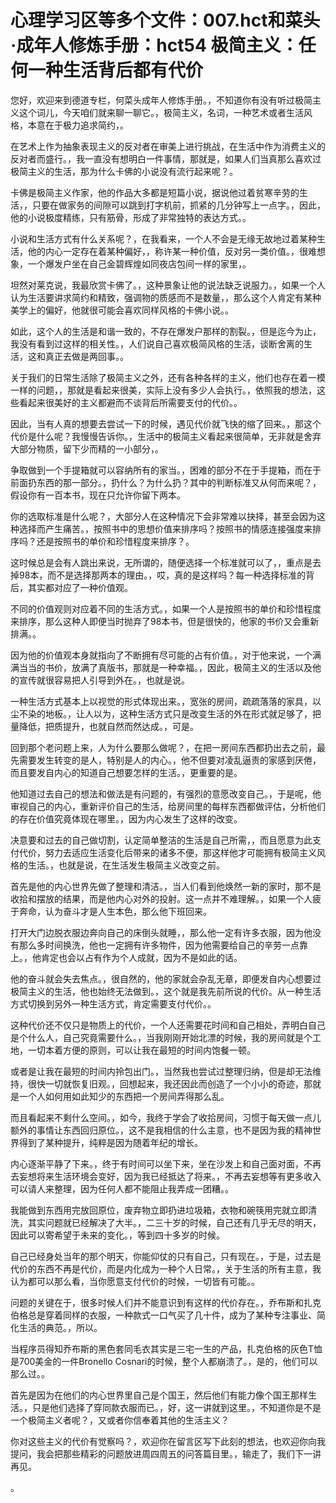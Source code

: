 # 心理学习区等多个文件：007.hct和菜头·成年人修炼手册：hct54 极简主义：任何一种生活背后都有代价

您好，欢迎来到德道专栏，何菜头成年人修炼手册。，不知道你有没有听过极简主义这个词儿，今天咱们就来聊一聊它。，极简主义，名词，一种艺术或者生活风格，本意在于极力追求简约，。

在艺术上作为抽象表现主义的反对者在审美上进行挑战，在生活中作为消费主义的反对者而盛行。，我一直没有想明白一件事情，那就是，如果人们当真那么喜欢过极简主义的生活，那为什么卡佛的小说没有流行起来呢？。

卡佛是极简主义作家，他的作品大多都是短篇小说，据说他过着贫寒辛劳的生活，，只要在做家务的间隙可以跳到打字机前，抓紧的几分钟写上一点字。，因此，他的小说极度精练，只有筋骨，形成了非常独特的表达方式。。

小说和生活方式有什么关系呢？，在我看来，一个人不会是无缘无故地过着某种生活，他的内心一定存在着某种偏好，，称许某一种价值，反对另一类价值。，很难想象，一个爆发户坐在自己金碧辉煌如同夜店包间一样的家里，。

坦然对莱克说，我最欣赏卡佛了。，这种景象让他的说法缺乏说服力。，如果一个人认为生活要讲求简约和精致，强调物的质感而不是数量，，那么这个人肯定有某种美学上的偏好，他就很可能会喜欢同样风格的卡佛小说。。

如此，这个人的生活是和谐一致的，不存在爆发户那样的割裂。，但是迄今为止，我没有看到过这样的相关性。，人们说自己喜欢极简风格的生活，谈断舍离的生活，这和真正去做是两回事。。

关于我们的日常生活除了极简主义之外，还有各种各样的主义，他们也存在着一模一样的问题，，那就是看起来很美，实际上没有多少人会执行。，依照我的想法，这些看起来很美好的主义都避而不谈背后所需要支付的代价。。

因此，当有人真的想要去尝试一下的时候，遇见代价就飞快的缩了回来。，那这个代价是什么呢？我慢慢告诉你。，生活中的极简主义看起来很简单，无非就是舍弃大部分物质，留下少而精的一小部分，。

争取做到一个手提箱就可以容纳所有的家当。，困难的部分不在于手提箱，而在于前面扔东西的那一部分。，扔什么？为什么扔？其中的判断标准又从何而来呢？，假设你有一百本书，现在只允许你留下两本。

你的选取标准是什么呢？，大部分人在这种情况下会非常难以抉择，甚至会因为这种选择而产生痛苦。，按照书中的思想价值来排序吗？按照书的情感连接强度来排序吗？还是按照书的单价和珍惜程度来排序？。

这时候总是会有人跳出来说，无所谓的，随便选择一个标准就可以了，，重点是去掉98本，而不是选择那两本的理由。，哎，真的是这样吗？每一种选择标准的背后，其实都对应了一种价值观。

不同的价值观则对应着不同的生活方式。，如果一个人是按照书的单价和珍惜程度来排序，那么这种人即便当时抛弃了98本书，但是很快的，他家的书价又会重新排满。。

因为他的价值观本身就指向了不断拥有尽可能的占有价值。，对于他来说，一个满满当当的书价，放满了真版书，那就是一种幸福。，因此，极简主义的生活以及他的宣传就很容易把人引导到外在。，也就是说。

一种生活方式基本上以视觉的形式体现出来。，宽张的房间，疏疏落落的家具，以尘不染的地板。，让人以为，这种生活方式只是改变生活的外在形式就足够了，把量降低，把质提升，也就自然而然达成。，可是。

回到那个老问题上来，人为什么要那么做呢？，在把一房间东西都扔出去之前，最先需要发生转变的是人，特别是人的内心。，他不但要对凌乱逼责的家感到厌倦，而且要发自内心的知道自己想要怎样的生活。，更重要的是。

他知道过去自己的想法和做法是有问题的，有强烈的意愿改变自己。，于是呢，他审视自己的内心，重新评价自己的生活，给房间里的每样东西都做评估，分析他们的存在价值究竟体现在哪里。，因为内心发生了这样的改变。

决意要和过去的自己做切割，认定简单整洁的生活是自己所需，，而且愿意为此支付代价，努力去适应生活变化后带来的诸多不便，那这样他才可能拥有极简主义风格的生活。，也就是说，在生活发生极简主义改变之前。

首先是他的内心世界先做了整理和清洁。，当人们看到他焕然一新的家时，那不是收拾和摆放的结果，而是他内心对外的投射。这一点并不难理解。，如果一个人疲于奔命，认为奋斗才是人生本色，那么他下班回来。

打开大门边脱衣服边奔向自己的床倒头就睡，，那么他一定有许多衣服，因为他没有那么多时间换洗，他也一定拥有许多物件，因为他需要给自己的辛劳一点靠上。，他肯定也会以占有作为个人成就，因为不是如此的话。

他的奋斗就会失去焦点。，很自然的，他的家就会杂乱无章，即便发自内心想要过极简主义的生活，他也始终无法做到。，这个就是我先前所说的代价。从一种生活方式切换到另外一种生活方式，肯定需要支付代价。。

这种代价还不仅只是物质上的代价，一个人还需要花时间和自己相处，弄明白自己是个什么人，自己究竟需要什么。，当我刚刚开始北漂的时候，我的房间就是个工地，一切本着方便的原则，可以让我在最短的时间内饱餐一顿。

或者是让我在最短的时间内拎包出门。，当然我也尝试过整理归纳，但是却无法维持，很快一切就恢复旧观。，回想起来，我还因此而创造了一个小小的奇迹，那就是一个人如何用如此知少的东西把一个房间弄得那么乱。

而且看起来不剩什么空间。，如今，我终于学会了收拾房间，习惯于每天做一点儿额外的事情让东西回归原位。，这不是我相信的什么主意，也不是因为我的精神世界得到了某种提升，纯粹是因为随着年纪的增长。

内心逐渐平静了下来。，终于有时间可以坐下来，坐在沙发上和自己面对面，不再去妄想将来生活环境会变好，因为我已经抵达了将来。，不再去妄想等有更多收入可以请人来整理，因为任何人都不能阻止我弄成一团糟。。

我能做到东西用完放回原位，废弃物立即扔进垃圾箱，衣物和碗筷用完就立即清洗，其实问题就已经解决了大半。，二三十岁的时候，自己还有几乎无尽的明天，因此可以寄希望于未来的变化。，等到四十多岁的时候。

自己已经身处当年的那个明天，你能仰仗的只有自己，只有现在。，于是，过去是代价的东西不再是代价，而是内化成为一种个人日常。，关于生活的所有主意，我认为都可以那么看，当你愿意支付代价的时候，一切皆有可能。。

问题的关键在于，很多时候人们并不能意识到有这样的代价存在。，乔布斯和扎克伯格总是穿着同样的衣服，一种款式一口气买了几十件，成为了某种专注事业、简化生活的典范。，所以。

当程序员得知乔布斯的黑色套同毛衣其实是三宅一生的产品，扎克伯格的灰色T恤是700美金的一件Bronello Cosnari的时候，整个人都崩溃了。，是的，他们可以那么过。。

首先是因为在他们的内心世界里自己是个国王，然后他们有能力像个国王那样生活。，只是他们选择了穿同款衣服而已。，好，这一讲就到这里。，不知道你是不是一个极简主义者呢？，又或者你信奉着其他的生活主义？

你对这些主义的代价有觉察吗？，欢迎你在留言区写下此刻的想法，也欢迎你向我提问，我会把那些精彩的问题放进周四周五的问答篇目里。，输走了，我们下一讲再见。

。